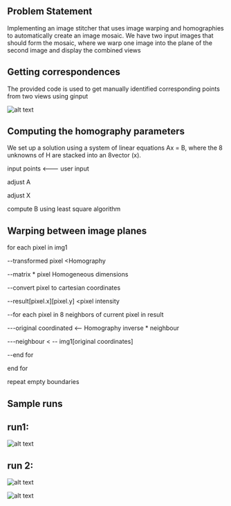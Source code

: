 Problem Statement
-----------------
Implementing an image stitcher that uses image warping and homographies to automatically
create an image mosaic. We have two input images that should form the mosaic, where we
warp one image into the plane of the second image and display the combined views

Getting correspondences
-----------------------
The provided code is used to get manually identified corresponding points from two views using ginput

![alt text](https://raw.githubusercontent.com/azmy92/Image-Mosaics/master/pics/corres.PNG "correspondance")


Computing the homography parameters
------------------------------------
We set up a solution using a system of linear equations Ax = B, where the 8 unknowns of H are stacked into an 8vector (x).

input points <--- user input

adjust A

adjust X

compute B using least square algorithm


Warping between image planes
-----------------------------

for each pixel in img1

--transformed pixel <Homography

--matrix * pixel Homogeneous dimensions

--convert pixel to cartesian coordinates

--result[pixel.x][pixel.y] <pixel intensity

--for each pixel in 8 neighbors of current pixel in result

---original coordinated <-- Homography inverse * neighbour

---neighbour < -- img1[original coordinates]

--end for

end for

repeat empty boundaries

Sample runs
-----------
run1:
------

![alt text](https://raw.githubusercontent.com/azmy92/Image-Mosaics/master/pics/res1.PNG "Logo Title Text 1")

run 2:
-------
![alt text](https://raw.githubusercontent.com/azmy92/Image-Mosaics/master/pics/res2a.PNG "Logo Title Text 1")

![alt text](https://raw.githubusercontent.com/azmy92/Image-Mosaics/master/pics/res2b.PNG "Logo Title Text 1")

